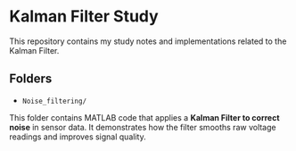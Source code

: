 # Kalman Filter Study

This repository contains my study notes and implementations related to the Kalman Filter.


## Folders
- `Noise_filtering/`

  
This folder contains MATLAB code that applies a **Kalman Filter to correct noise** in sensor data.
It demonstrates how the filter smooths raw voltage readings and improves signal quality.
